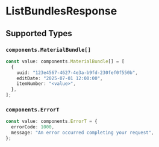 # ListBundlesResponse


## Supported Types

### `components.MaterialBundle[]`

```typescript
const value: components.MaterialBundle[] = [
  {
    uuid: "123e4567-4627-4e3a-b9fd-230fef0f550b",
    editDate: "2025-07-01 12:00:00",
    itemNumber: "<value>",
  },
];
```

### `components.ErrorT`

```typescript
const value: components.ErrorT = {
  errorCode: 1000,
  message: "An error occurred completing your request",
};
```

